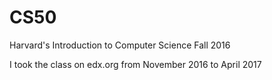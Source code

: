 # CS50
Harvard's Introduction to Computer Science Fall 2016

I took the class on edx.org from November 2016 to April 2017
